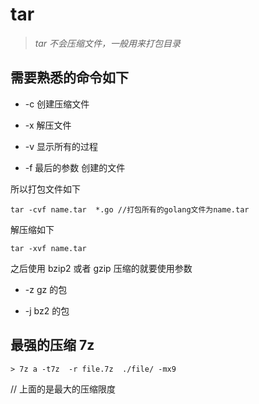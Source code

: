 # tar

> _tar 不会压缩文件，一般用来打包目录_

## 需要熟悉的命令如下

-   -c 创建压缩文件

-   -x 解压文件

-   -v 显示所有的过程

-   -f 最后的参数 创建的文件

所以打包文件如下

```shell
tar -cvf name.tar  *.go //打包所有的golang文件为name.tar
```

解压缩如下

```shell
tar -xvf name.tar
```

之后使用 bzip2 或者 gzip 压缩的就要使用参数

-   -z gz 的包

-   -j bz2 的包

## 最强的压缩 7z

```shell
> 7z a -t7z  -r file.7z  ./file/ -mx9
```

// 上面的是最大的压缩限度
